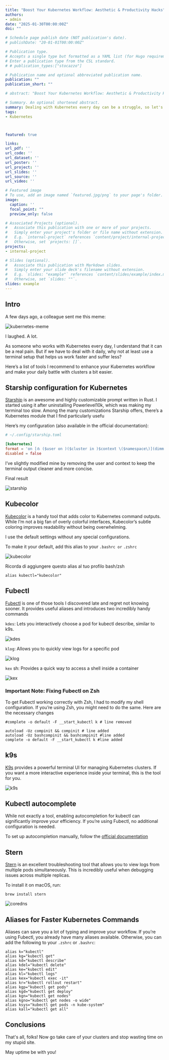 ```yaml
---
title: "Boost Your Kubernetes Workflow: Aesthetic & Productivity Hacks"
authors:
- admin
date: "2025-01-30T00:00:00Z"
doi: ""

# Schedule page publish date (NOT publication's date).
# publishDate: "20-01-01T00:00:00Z"

# Publication type.
# Accepts a single type but formatted as a YAML list (for Hugo requirements).
# Enter a publication type from the CSL standard.
# # publication_types:["stocazzo"]

# Publication name and optional abbreviated publication name.
publication: ""
publication_short: ""

# abstract: "Boost Your Kubernetes Workflow: Aesthetic & Productivity Hacks"

# Summary. An optional shortened abstract.
summary: Dealing with Kubernetes every day can be a struggle, so let's at least use a terminal that doesn’t make us want to grab a rope and a chair.
tags:
- Kubernetes



featured: true

links:
url_pdf: ''
url_code: ''
url_dataset: ''
url_poster: ''
url_project: ''
url_slides: ''
url_source: ''
url_video: ''

# Featured image
# To use, add an image named `featured.jpg/png` to your page's folder. 
image:
  caption: ''
  focal_point: ""
  preview_only: false

# Associated Projects (optional).
#   Associate this publication with one or more of your projects.
#   Simply enter your project's folder or file name without extension.
#   E.g. `internal-project` references `content/project/internal-project/index.md`.
#   Otherwise, set `projects: []`.
projects:
- internal-project

# Slides (optional).
#   Associate this publication with Markdown slides.
#   Simply enter your slide deck's filename without extension.
#   E.g. `slides: "example"` references `content/slides/example/index.md`.
#   Otherwise, set `slides: ""`.
slides: example
---
```


## Intro

A few days ago, a colleague sent me this meme:

![kubernetes-meme](../24-kubernetes-tool/kubernetes-meme.jpg)

I laughed. A lot.

As someone who works with Kubernetes every day, I understand that it can be a real pain. But if we have to deal with it daily, why not at least use a terminal setup that helps us work faster and suffer less?

Here’s a list of tools I recommend to enhance your Kubernetes workflow and make your daily battle with clusters a bit easier.

## Starship configuration for Kubernetes

[Starship](https://starship.rs/) is an awesome and highly customizable prompt written in Rust. I started using it after uninstalling Powerlevel10k, which was making my terminal too slow. Among the many customizations Starship offers, there’s a Kubernetes module that I find particularly usefu

Here’s my configuration (also available in the official documentation):

```toml
# ~/.config/starship.toml

[kubernetes]
format = 'on [⛵ ($user on )($cluster in )$context \($namespace\)](dimmed green) '
disabled = false
```

I’ve slightly modified mine by removing the user and context to keep the terminal output cleaner and more concise.

Final result

![starship](../24-kubernetes-tool/starship.png)

## Kubecolor

[Kubecolor](https://github.com/kubecolor/kubecolor) is a handy tool that adds color to Kubernetes command outputs. While I’m not a big fan of overly colorful interfaces, Kubecolor’s subtle coloring improves readability without being overwhelming.

I use the default settings without any special configurations.

To make it your default, add this alias to your ```.bashrc or``` ```.zshrc```

![kubecolor](../24-kubernetes-tool/kubecolor.png)

Ricorda di aggiungere questo alias al tuo profilo bash/zsh

```
alias kubectl="kubecolor"
```

## Fubectl

[Fubectl](https://github.com/kubermatic/fubectl) is one of those tools I discovered late and regret not knowing sooner. It provides useful aliases and introduces two incredibly handy commands

```kdes```: Lets you interactively choose a pod for kubectl describe, similar to k9s.

![kdes](../24-kubernetes-tool/kdes.png)

```klog```: Allows you to quickly view logs for a specific pod

![klog](../24-kubernetes-tool/klog.png)

```kex``` sh: Provides a quick way to access a shell inside a container

![kex](../24-kubernetes-tool/kex.png)

### Important Note: Fixing Fubectl on Zsh

To get Fubectl working correctly with Zsh, I had to modify my shell configuration. If you’re using Zsh, you might need to do the same. Here are the necessary changes

```shell
#complete -o default -F __start_kubectl k # line removed

autoload -Uz compinit && compinit # line added
autoload -Uz bashcompinit && bashcompinit #line added
complete -o default -F __start_kubectl k #line added
```

## k9s

[K9s](https://github.com/derailed/k9s) provides a powerful terminal UI for managing Kubernetes clusters. If you want a more interactive experience inside your terminal, this is the tool for you.

![k9s](../24-kubernetes-tool/k9s.png)

## Kubectl autocomplete

While not exactly a tool, enabling autocompletion for kubectl can significantly improve your efficiency. If you’re using Fubectl, no additional configuration is needed.

To set up autocompletion manually, follow the [official documentation](https://kubernetes.io/docs/reference/kubectl/quick-reference/#kubectl-autocomplete)

## Stern

[Stern](https://github.com/stern/stern) is an excellent troubleshooting tool that allows you to view logs from multiple pods simultaneously. This is incredibly useful when debugging issues across multiple replicas.

To install it on macOS, run:

```shell
brew install stern
```

![coredns](../24-kubernetes-tool/coredns.png)

## Aliases for Faster Kubernetes Commands

Aliases can save you a lot of typing and improve your workflow. If you’re using Fubectl, you already have many aliases available. Otherwise, you can add the following to your ```.zshrc``` or ```.bashrc```:

```shell
alias k="kubectl"  
alias kg="kubectl get"  
alias kd="kubectl describe"  
alias kdel="kubectl delete"  
alias ke="kubectl edit" 
alias kl="kubectl logs"  
alias kex="kubectl exec -it"  
alias kr="kubectl rollout restart"  
alias kgp="kubectl get pods"  
alias kgd="kubectl get deploy"  
alias kgn="kubectl get nodes"  
alias kgno="kubectl get nodes -o wide"  
alias ksys="kubectl get pods -n kube-system"  
alias kall="kubectl get all"  
```

## Conclusions


That's all, folks! Now go take care of your clusters and stop wasting time on my stupid site.

May uptime be with you! 